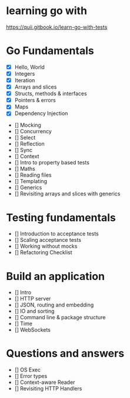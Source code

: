 # learning go with

https://quii.gitbook.io/learn-go-with-tests

# Go Fundamentals

- [x] Hello, World
- [x] Integers
- [x] Iteration
- [x] Arrays and slices
- [x] Structs, methods & interfaces
- [x] Pointers & errors
- [x] Maps
- [x] Dependency Injection
- [] Mocking
- [] Concurrency
- [] Select
- [] Reflection
- [] Sync
- [] Context
- [] Intro to property based tests
- [] Maths
- [] Reading files
- [] Templating
- [] Generics
- [] Revisiting arrays and slices with generics

# Testing fundamentals

- [] Introduction to acceptance tests
- [] Scaling acceptance tests
- [] Working without mocks
- [] Refactoring Checklist

# Build an application

- [] Intro
- [] HTTP server
- [] JSON, routing and embedding
- [] IO and sorting
- [] Command line & package structure
- [] Time
- [] WebSockets

# Questions and answers

- [] OS Exec
- [] Error types
- [] Context-aware Reader
- [] Revisiting HTTP Handlers
